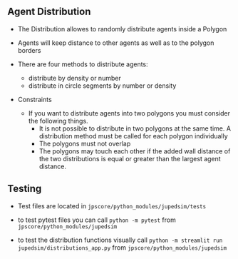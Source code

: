 ## Agent Distribution
* The Distribution allowes to randomly distribute agents inside a Polygon

* Agents will keep distance to other agents as well as to the polygon borders

* There are four methods to distribute agents:

	* distribute by density or number
	* distribute in circle segments by number or density
	
* Constraints
	* If you want to distribute agents into two polygons you must consider the following things.
		* It is not possible to distribute in two polygons at the same time. A distribution method must be called for each polygon individually
		* The polygons must not overlap
		* The polygons may touch each other if the added wall distance of the two distributions is equal or greater than the largest agent distance.
## Testing

* Test files are located in ```jpscore/python_modules/jupedsim/tests```

* to test pytest files you can call ```python -m pytest``` from ```jpscore/python_modules/jupedsim``` 

* to test the distribution functions visually call ```python -m streamlit run jupedsim/distributions_app.py``` from ```jpscore/python_modules/jupedsim```
